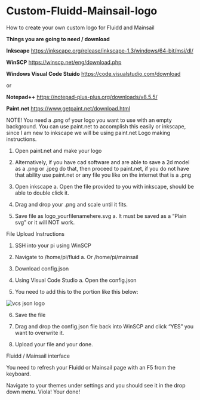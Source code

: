 # Custom-Fluidd-Mainsail-logo
How to create your own custom logo for Fluidd and Mainsail

**Things you are going to need / download**

**Inkscape**
https://inkscape.org/release/inkscape-1.3/windows/64-bit/msi/dl/

**WinSCP**
https://winscp.net/eng/download.php

**Windows Visual Code Stuido**
https://code.visualstudio.com/download

or

**Notepad++**
https://notepad-plus-plus.org/downloads/v8.5.5/

**Paint.net**
https://www.getpaint.net/download.html 

NOTE! You need a .png of your logo you want to use with an empty background.
You can use paint.net to accomplish this easily or inkscape, since I am new to inkscape we will be using paint.net
Logo making instructions.

1.	Open paint.net and make your logo
   
3.	Alternatively, if you have cad software and are able to save a 2d model as a .png or .jpeg do that, then proceed to paint.net, if you do not have that ability use paint.net or any file you like on the internet that is a .png
   
5.	Open inkscape
	a.	Open the file provided to you with inkscape, should be able to double click it.

8.	Drag and drop your .png and scale until it fits.
	
10.	Save file as logo_yourfilenamehere.svg
	a.	It must be saved as a “Plain svg” or it will NOT work.

File Upload Instructions

1.	SSH into your pi using WinSCP
	
2.	Navigate to /home/pi/fluid
	a.	Or /home/pi/mainsail
  
3.	Download config.json
  
4.	Using Visual Code Studio
	a.	Open the config.json
5.	You need to add this to the portion like this below:

![vcs json logo](https://github.com/TheVoronModder/Custom-Fluidd-Mainsail-logo/assets/142328467/1e9c9a22-27de-4052-a99b-2b2136002308)




6.	Save the file

7.	Drag and drop the config.json file back into WinSCP and click “YES” you want to overwrite it.

8.	Upload your file and your done.
	
 Fluidd / Mainsail interface

 You need to refresh your Fluidd or Mainsail page with an F5 from the keyboard.

 Navigate to your themes under settings and you should see it in the drop down menu. Viola! Your done!
